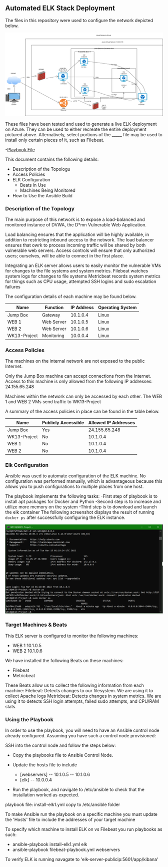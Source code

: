 ## Automated ELK Stack Deployment

The files in this repository were used to configure the network depicted below.

![](https://github.com/jml0812/laughing-octo-disco/blob/main/diagrams/WK13_Project_diagram.drawio.png) 

These files have been tested and used to generate a live ELK deployment on Azure. They can be used to either recreate the entire deployment pictured above. Alternatively, select portions of the _____ file may be used to install only certain pieces of it, such as Filebeat.

  -[Playbook File](https://github.com/jml0812/laughing-octo-disco/blob/main/linux/first_playbook.yml)

This document contains the following details:
- Description of the Topologu
- Access Policies
- ELK Configuration
  - Beats in Use
  - Machines Being Monitored
- How to Use the Ansible Build


### Description of the Topology

The main purpose of this network is to expose a load-balanced and monitored instance of DVWA, the D*mn Vulnerable Web Application.

Load balancing ensures that the application will be highly available, in addition to restricting inbound access to the network.
The load balancer ensures that owrk to process incoming traffic will be shared by both vulnerable web servers. Access controls will ensure that only authorized users; ourselves, will be able to connect in the first place.

Integrating an ELK server allows users to easily monitor the vulnerable VMs for changes to the file systems and system metrics.
Filebeat watches system logs for changes to file systems
Metricbeat records system metrics for things such as CPU usage, attempted SSH logins and sudo escalation failures

The configuration details of each machine may be found below.

|       Name     | Function | IP Address | Operating System |
|----------------|----------|------------|------------------|
| Jump Box       | Gateway  | 10.1.0.4   | Linux            |
| WEB 1          |Web Server| 10.1.0.5   | Linux            |
| WEB 2          |Web Server| 10.1.0.6   | Linux            |
| WK13-Project   |Monitoring| 10.0.0.4   | Linux            |

### Access Policies

The machines on the internal network are not exposed to the public Internet. 

Only the Jump Box machine can accept connections from the Internet. Access to this machine is only allowed from the following IP addresses:
24.155.65.248

Machines within the network can only be accessed by each other. The WEB 1 and WEB 2 VMs send traffic to WK13-Project

A summary of the access policies in place can be found in the table below.

| Name        | Publicly Accessible | Allowed IP Addresses |
|-------------|---------------------|----------------------|
| Jump Box    | Yes                 | 24.155.65.248        |
| WK13-Project| No                  | 10.1.0.4             |
| WEB 1       | No                  | 10.1.0.4             |
| WEB 2       | No                  | 10.1.0.4		   |

### Elk Configuration

Ansible was used to automate configuration of the ELK machine. No configuration was performed manually, which is advantageous because this allows you to push configurations to multiple places from one host.

The playbook implements the following tasks:
-First step of playbook is to install apt packages for Docker and Python
-Second step is to increase and utilize more memory on the system
-Third step is to download and launch the elk container
The following screenshot displays the result of running `docker ps` after successfully configuring the ELK instance.

![](https://github.com/jml0812/laughing-octo-disco/blob/main/README/Images/WK13_capture.PNG)

### Target Machines & Beats
This ELK server is configured to monitor the following machines:
- WEB 1 10.1.0.5
- WEB 2 10.1.0.6

We have installed the following Beats on these machines:
- Filebeat
- Metricbeat

These Beats allow us to collect the following information from each machine:
Filebeat: Detects changes to our filesystem. We are using it to collect Apache logs
Metricbeat: Detects changes in system metrics. We are using it to detects SSH login attempts, failed sudo attempts, and CPU/RAM stats.

### Using the Playbook
In order to use the playbook, you will need to have an Ansible control node already configured. Assuming you have such a control node provisioned: 

SSH into the control node and follow the steps below:
- Copy the playbooks file to Ansible Control Node.
- Update the hosts file to include
	- [webservers]
	-- 10.1.0.5
	-- 10.1.0.6
	- [elk]
	-- 10.0.0.4
	
- Run the playbook, and navigate to /etc/ansible to check that the installation worked as expected.

playbook file: install-elk1.yml copy to /etc/ansible folder

To make Ansible run the playbook on a specific machine you must update the 'Hosts' file to include the addresses of your target machine

To specify which machine to install ELK on vs Filebeat you run playbooks as such:
- ansible-playbook install-elk1.yml elk
- ansible-playbook filebeat-playbook.yml webservers

To verify ELK is running navagate to 'elk-server-publicip:5601/app/kibana'
